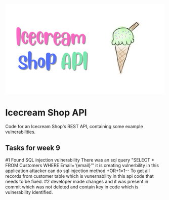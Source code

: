 ![Icecream Shop API](icecream-shop-api.png)

# Icecream Shop API

Code for an Icecream Shop's REST API, containing some example vulnerabilities.

## Tasks for week 9
#1 Found SQL injection vulnerability
There was an sql query
 "SELECT * FROM Customers WHERE Email='{email}'" 
it is creating vulnerbility in this application attacker can do sql injection method +OR+1=1-- 
To get all records from customer table which is vunernability in this api code that needs to be fixed.
#2 developer made changes and it was present in commit which was not deleted and contain key in code which is vulnerability identified.

